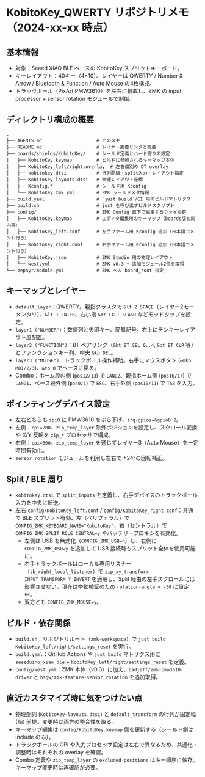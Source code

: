 # KobitoKey_QWERTY リポジトリメモ（2024-xx-xx 時点）

## 基本情報
- 対象：Seeed XIAO BLE ベースの KobitoKey スプリットキーボード。
- キーレイアウト：40キー（4×10）、レイヤーは QWERTY / Number & Arrow / Bluetooth & Function / Auto Mouse の4枚構成。
- トラックボール（PixArt PMW3610）を左右に搭載し、ZMK の input processor + sensor rotation モジュールで制御。

## ディレクトリ構成の概要

```
.
├── AGENTS.md                    # このメモ
├── README.md                    # レイヤー画像リンクと概要
├── boards/shields/KobitoKey/    # シールド定義とハード寄りの設定
│   ├── KobitoKey.keymap         # ビルドに参照されるキーマップ本体
│   ├── KobitoKey_left/right.overlay  # 左右個別の DT overlay
│   ├── kobitokey.dtsi           # 行列配線・split入力・レイアウト指定
│   ├── KobitoKey-layouts.dtsi   # 物理レイアウト座標
│   ├── Kconfig.*                # シールド用 Kconfig
│   └── KobitoKey.zmk.yml        # ZMK シールドメタ情報
├── build.yaml                   # `just build`/CI 用のビルドマトリクス
├── build.sh                     # just を呼び出すビルドスクリプト
├── config/                      # ZMK Config 直下で編集するファイル群
│   ├── KobitoKey.keymap         # エディタ編集用のキーマップ（boards版と同内容）
│   ├── KobitoKey_left.conf      # 左手ファーム用 Kconfig 追加（日本語コメント付き）
│   ├── KobitoKey_right.conf     # 右手ファーム用 Kconfig 追加（日本語コメント付き）
│   ├── KobitoKey.json           # ZMK Studio 用の物理レイアウト
│   └── west.yml                 # ZMK v0.3 + 追加モジュール2件を取得
└── zephyr/module.yml            # ZMK への board_root 指定
```

## キーマップとレイヤー
- `default_layer`：QWERTY。親指クラスタで `&lt 2 SPACE`（レイヤー2モーメンタリ）、`&lt 1 ENTER`、右小指 `&mt LALT SLASH` などモッドタップを設定。
- `layer1 ("NUMBER")`：数値列と矢印キー、簡易記号。右上にテンキーレイアウト風配置。
- `layer2 ("FUNCTION")`：BT ペアリング（`&bt BT_SEL 0..4`, `&bt BT_CLR` 等）とファンクションキー列、中央 `&kp DEL`。
- `layer3 ("MOUSE")`：トラックボール操作補助。右手にマウスボタン (`&mkp MB1/2/3`)、`&to 0` でベースに戻る。
- Combo：ホーム段内側 (`pos12/13`) で `LANG2`、親指ホーム側 (`pos16/17`) で `LANG1`、ベース段外側 (`pos0/1`) で `ESC`、右手外側 (`pos10/11`) で `TAB` を入力。

## ポインティングデバイス設定
- 左右どちらも `spi0` に PMW3610 をぶら下げ、`irq-gpios=&gpio0 2`。
- 左側：`cpi=200`、`zip_temp_layer` 除外ポジションを設定し、スクロール変換や X/Y 反転を `zip_*` プロセッサで構成。
- 右側：`cpi=600`。`zip_temp_layer` を通じてレイヤー3（Auto Mouse）を一定時間有効化。
- `sensor_rotation` モジュールを利用し左右で ±24°の回転補正。

## Split / BLE 周り
- `kobitokey.dtsi` で `split_inputs` を定義し、右手デバイスのトラックボール入力を中央に転送。
- 左右 `config/KobitoKey_left.conf` / `config/KobitoKey_right.conf`：共通で BLE スプリット有効、左（ペリフェラル）で `CONFIG_ZMK_KEYBOARD_NAME="KobitoKey"`、右（セントラル）で `CONFIG_ZMK_SPLIT_ROLE_CENTRAL=y` やバッテリープロキシを有効化。
    - 左側は USB を無効化（`CONFIG_ZMK_USB=n`）し、右側に `CONFIG_ZMK_USB=y` を追加して USB 接続時もスプリット全体を使用可能に。
    - 右手トラックボールはローカル専用リスナー（`tb_right_local_listener`）で `zip_xy_transform INPUT_TRANSFORM_Y_INVERT` を適用し、Split 経由の左手スクロールには影響させない。現在は挙動検証のため `rotation-angle = -30` に設定中。
    - 双方とも `CONFIG_ZMK_MOUSE=y`。

## ビルド・依存関係
- `build.sh`：リポジトリルート（`zmk-workspace`）で `just build KobitoKey_left/right/settings_reset` を実行。
- `build.yaml`：GitHub Actions や `just build` マトリクス用に `seeeduino_xiao_ble` + `KobitoKey_left/right/settings_reset` を定義。
- `config/west.yml`：ZMK 本体（v0.3）に加え、`badjeff/zmk-pmw3610-driver` と `hsgw/zmk-feature-sensor_rotation` を追加取得。

## 直近カスタマイズ時に気をつけたい点
- 物理配列 (`KobitoKey-layouts.dtsi`) と `default_transform` の行列が固定幅 (1u) 前提。変更時は両方の整合性を取る。
- キーマップ編集は `config/KobitoKey.keymap` 側を更新する（シールド側は include のみ）。
- トラックボールの CPI や入力プロセッサ設定は左右で異なるため、共通化・調整時はそれぞれの overlay を確認。
- Combo 定義や `zip_temp_layer` の `excluded-positions` はキー順序に依存。キーマップ変更時は再確認が必要。
